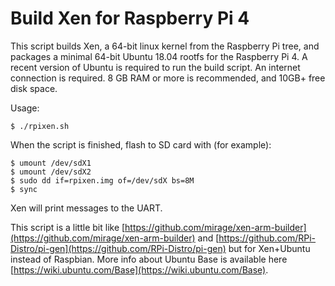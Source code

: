 # Build Xen for Raspberry Pi 4

This script builds Xen, a 64-bit linux kernel from the Raspberry Pi tree, and packages a minimal 64-bit Ubuntu 18.04 rootfs for the Raspberry Pi 4.
A recent version of Ubuntu is required to run the build script. An internet connection is required. 8 GB RAM or more is recommended, and 10GB+ free disk space.

Usage:

    $ ./rpixen.sh

When the script is finished, flash to SD card with (for example):

    $ umount /dev/sdX1
    $ umount /dev/sdX2
    $ sudo dd if=rpixen.img of=/dev/sdX bs=8M
    $ sync

Xen will print messages to the UART.

This script is a little bit like [https://github.com/mirage/xen-arm-builder](https://github.com/mirage/xen-arm-builder) and [https://github.com/RPi-Distro/pi-gen](https://github.com/RPi-Distro/pi-gen) but for Xen+Ubuntu instead of Raspbian.
More info about Ubuntu Base is available here [https://wiki.ubuntu.com/Base](https://wiki.ubuntu.com/Base).
